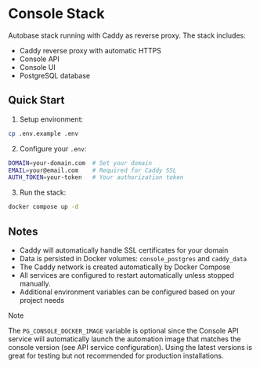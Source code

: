 # Console Stack

Autobase stack running with Caddy as reverse proxy. The stack includes:

- Caddy reverse proxy with automatic HTTPS
- Console API
- Console UI
- PostgreSQL database

## Quick Start

1. Setup environment:

```bash
cp .env.example .env
```

2. Configure your `.env`:

```bash
DOMAIN=your-domain.com  # Set your domain
EMAIL=your@email.com    # Required for Caddy SSL
AUTH_TOKEN=your-token   # Your authorization token
```

3. Run the stack:

```bash
docker compose up -d
```

## Notes

- Caddy will automatically handle SSL certificates for your domain
- Data is persisted in Docker volumes: `console_postgres` and `caddy_data`
- The Caddy network is created automatically by Docker Compose
- All services are configured to restart automatically unless stopped manually.
- Additional environment variables can be configured based on your project needs

> [!NOTE]
> The `PG_CONSOLE_DOCKER_IMAGE` variable is optional since the Console API service will automatically launch the automation image that matches the console version (see API service configuration).
> Using the latest versions is great for testing but not recommended for production installations.
